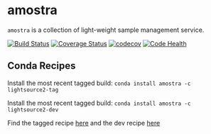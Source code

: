 # amostra

`amostra` is a collection of light-weight sample management service.

[![Build Status](https://travis-ci.org/NSLS-II/amostra.svg)](https://travis-ci.org/NSLS-II/amostra)
[![Coverage Status](https://coveralls.io/repos/github/NSLS-II/amostra/badge.svg?branch=master)](https://coveralls.io/github/NSLS-II/amostra?branch=master)
[![codecov](https://codecov.io/gh/NSLS-II/amostra/branch/master/graph/badge.svg)](https://codecov.io/gh/NSLS-II/amostra)
[![Code Health](https://landscape.io/github/NSLS-II/amostra/master/landscape.svg?style=flat)](https://landscape.io/github/NSLS-II/amostra/master)

## Conda Recipes

Install the most recent tagged build: `conda install amostra -c lightsource2-tag`

Install the most recent tagged build: `conda install amostra -c lightsource2-dev`

Find the tagged recipe [here](https://github.com/NSLS-II/lightsource2-recipes/tree/master/recipes-tag/amostra) and the dev recipe [here](https://github.com/NSLS-II/lightsource2-recipes/tree/master/recipes-dev/amostra)
